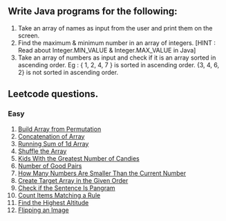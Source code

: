 ## Write Java programs for the following:

1. Take an array of names as input from the user and print them on the screen.
2. Find the maximum & minimum number in an array of integers. [HINT : Read about Integer.MIN_VALUE & Integer.MAX_VALUE in Java]
3. Take an array of numbers as input and check if it is an array sorted in ascending order. Eg : { 1, 2, 4, 7 } is sorted in ascending order.
{3, 4, 6, 2} is not sorted in ascending order.

## Leetcode questions.

### Easy
1. [Build Array from Permutation](https://leetcode.com/problems/build-array-from-permutation/)
2. [Concatenation of Array](https://leetcode.com/problems/concatenation-of-array/)
3. [Running Sum of 1d Array](https://leetcode.com/problems/running-sum-of-1d-array/)
4. [Shuffle the Array](https://leetcode.com/problems/shuffle-the-array/)
5. [Kids With the Greatest Number of Candies](https://leetcode.com/problems/kids-with-the-greatest-number-of-candies/)
6. [Number of Good Pairs](https://leetcode.com/problems/number-of-good-pairs/)
7. [How Many Numbers Are Smaller Than the Current Number](https://leetcode.com/problems/how-many-numbers-are-smaller-than-the-current-number/)
8. [Create Target Array in the Given Order](https://leetcode.com/problems/create-target-array-in-the-given-order/)
9. [Check if the Sentence Is Pangram](https://leetcode.com/problems/check-if-the-sentence-is-pangram/)
10. [Count Items Matching a Rule](https://leetcode.com/problems/count-items-matching-a-rule/)
11. [Find the Highest Altitude](https://leetcode.com/problems/find-the-highest-altitude/)
12. [Flipping an Image](https://leetcode.com/problems/flipping-an-image/)
